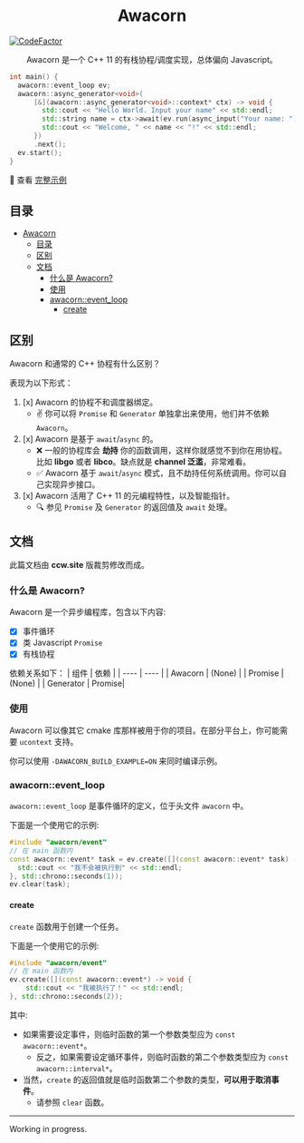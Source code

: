 # <center>Awacorn</center>

[![CodeFactor](https://www.codefactor.io/repository/github/furryr/awacorn/badge)](https://www.codefactor.io/repository/github/furryr/awacorn)

<center>Awacorn 是一个 C++ 11 的有栈协程/调度实现，总体偏向 Javascript。</center>

```cpp
int main() {
  awacorn::event_loop ev;
  awacorn::async_generator<void>(
      [&](awacorn::async_generator<void>::context* ctx) -> void {
        std::cout << "Hello World. Input your name" << std::endl;
        std::string name = ctx->await(ev.run(async_input("Your name: ")));
        std::cout << "Welcome, " << name << "!" << std::endl;
      })
      .next();
  ev.start();
}
```

:eyes: 查看 [完整示例](./example/coroutine.cpp)

## 目录

- [Awacorn](#awacorn)
  - [目录](#目录)
  - [区别](#区别)
  - [文档](#文档)
    - [什么是 Awacorn?](#什么是-awacorn)
    - [使用](#使用)
    - [awacorn::event\_loop](#awacornevent_loop)
      - [create](#create)

## 区别

Awacorn 和通常的 C++ 协程有什么区别？

表现为以下形式：

1. [x] Awacorn 的协程不和调度器绑定。
   - :v: 你可以将 `Promise` 和 `Generator` 单独拿出来使用，他们并不依赖 `Awacorn`。
2. [x] Awacorn 是基于 `await`/`async` 的。
   - :x: 一般的协程库会 **劫持** 你的函数调用，这样你就感觉不到你在用协程。比如 **libgo** 或者 **libco**。缺点就是 **channel 泛滥**，非常难看。
   - :white_check_mark: Awacorn 基于 `await`/`async` 模式，且不劫持任何系统调用。你可以自己实现异步接口。
3. [x] Awacorn 活用了 C++ 11 的元编程特性，以及智能指针。
   - :mag: 参见 `Promise` 及 `Generator` 的返回值及 `await` 处理。

## 文档

此篇文档由 **ccw.site** 版裁剪修改而成。

### 什么是 Awacorn?

Awacorn 是一个异步编程库，包含以下内容:

- [x] 事件循环
- [x] 类 Javascript `Promise`
- [x] 有栈协程

依赖关系如下：
| 组件 | 依赖 |
| ---- | ---- |
| Awacorn | (None) |
| Promise | (None) |
| Generator | Promise|

### 使用

Awacorn 可以像其它 cmake 库那样被用于你的项目。在部分平台上，你可能需要 `ucontext` 支持。

你可以使用 `-DAWACORN_BUILD_EXAMPLE=ON` 来同时编译示例。

### awacorn::event_loop

`awacorn::event_loop` 是事件循环的定义，位于头文件 `awacorn` 中。

下面是一个使用它的示例:

```cpp
#include "awacorn/event"
// 在 main 函数内
const awacorn::event* task = ev.create([](const awacorn::event* task) -> void {
  std::cout << "我不会被执行到" << std::endl;
}, std::chrono::seconds(1));
ev.clear(task);
```

#### create

`create` 函数用于创建一个任务。

下面是一个使用它的示例:

```cpp
#include "awacorn/event"
// 在 main 函数内
ev.create([](const awacorn::event*) -> void {
    std::cout << "我被执行了！" << std::endl;
}, std::chrono::seconds(2));
```

其中:

- 如果需要设定事件，则临时函数的第一个参数类型应为 `const awacorn::event*`。
  - 反之，如果需要设定循环事件，则临时函数的第二个参数类型应为 `const awacorn::interval*`。
- 当然，`create` 的返回值就是临时函数第二个参数的类型，**可以用于取消事件**。
  - 请参照 `clear` 函数。

---

Working in progress.
